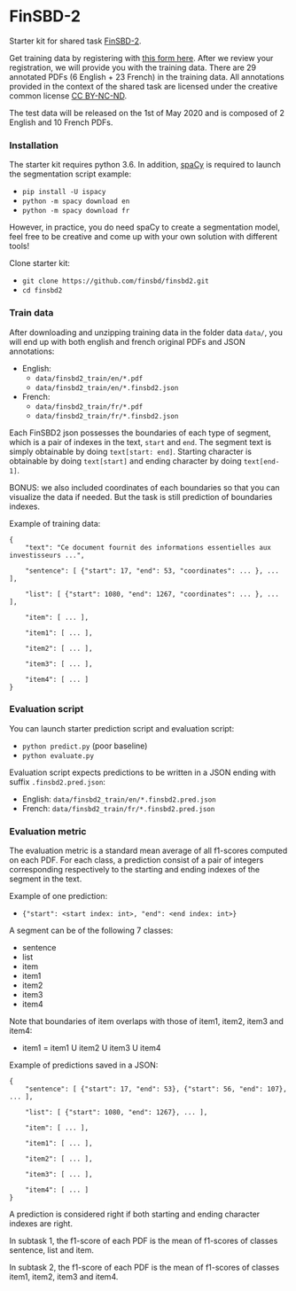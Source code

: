 # FinSBD-2

Starter kit for shared task 
[FinSBD-2](https://sites.google.com/nlg.csie.ntu.edu.tw/finnlp2020/shared-task-finsbd-2).

Get training data by registering with 
[this form here](https://forms.gle/NixDGuVjrdFMjYhR9). 
After we review your registration, we will provide you with the training data.
There are 29 annotated PDFs (6 English + 23 French) in the training data. 
All annotations provided in the context of the shared task are licensed under 
the creative common license 
[CC BY-NC-ND](https://creativecommons.org/licenses/by-nc-nd/2.0/).

The test data will be released on the 1st of May 2020 and is composed of 
2 English and 10 French PDFs.


### Installation

The starter kit requires python 3.6. In addition, [spaCy](https://spacy.io/usage) 
is required to launch the segmentation script example:
- `pip install -U ispacy`
- `python -m spacy download en`
- `python -m spacy download fr`

However, in practice, you do need spaCy to create a segmentation model, feel 
free to be creative and come up with your own solution with different tools!

Clone starter kit:
- `git clone https://github.com/finsbd/finsbd2.git`
- `cd finsbd2`


### Train data

After downloading and unzipping training data in the folder data `data/`, 
you will end up with both english and french original PDFs and JSON annotations:
- English: 
    - `data/finsbd2_train/en/*.pdf`
    - `data/finsbd2_train/en/*.finsbd2.json`
- French:
    - `data/finsbd2_train/fr/*.pdf`
    - `data/finsbd2_train/fr/*.finsbd2.json`
    
Each FinSBD2 json possesses the boundaries of each type of segment, which is 
a pair of indexes in the text, `start` and `end`. The segment text 
is simply obtainable by doing `text[start: end]`. Starting character is 
obtainable by doing `text[start]` and ending character by doing `text[end-1]`.

BONUS: we also included coordinates of each boundaries so that you can visualize 
the data if needed. But the task is still prediction of boundaries indexes.
    
Example of training data:
```
{
    "text": "Ce document fournit des informations essentielles aux investisseurs ...",
    
    "sentence": [ {"start": 17, "end": 53, "coordinates": ... }, ... ],
    
    "list": [ {"start": 1080, "end": 1267, "coordinates": ... }, ... ],
    
    "item": [ ... ],
    
    "item1": [ ... ],
    
    "item2": [ ... ],
    
    "item3": [ ... ],
    
    "item4": [ ... ]
}
```


### Evaluation script

You can launch starter prediction script and evaluation script: 
- `python predict.py`   (poor baseline)
- `python evaluate.py`

Evaluation script expects predictions to be written in a JSON ending with 
suffix `.finsbd2.pred.json`:
- English: `data/finsbd2_train/en/*.finsbd2.pred.json`
- French: `data/finsbd2_train/fr/*.finsbd2.pred.json`


### Evaluation metric

The evaluation metric is a standard mean average of all f1-scores computed on 
each PDF. For each class, a prediction consist of a pair of integers corresponding 
respectively to the starting and ending indexes of the segment in the text.

Example of one prediction:
- `{"start": <start index: int>, "end": <end index: int>}`

A segment can be of the following 7 classes:
- sentence
- list
- item
- item1
- item2
- item3
- item4

Note that boundaries of item overlaps with those of item1, item2, item3 and item4:
- item1 = item1 U item2 U item3 U item4


Example of predictions saved in a JSON:
```
{
    "sentence": [ {"start": 17, "end": 53}, {"start": 56, "end": 107}, ... ],

    "list": [ {"start": 1080, "end": 1267}, ... ],

    "item": [ ... ],

    "item1": [ ... ],

    "item2": [ ... ],

    "item3": [ ... ],

    "item4": [ ... ]
}
```

A prediction is considered right if both starting and ending character indexes are right. 

In subtask 1, the f1-score of each PDF is the mean of f1-scores of classes 
sentence, list and item.

In subtask 2, the f1-score of each PDF is the mean of f1-scores of classes 
item1, item2, item3 and item4.

